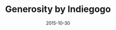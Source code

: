 ---
layout: site
title: "Generosity by Indiegogo"
date: 2015-10-30
categories: [lifestyle]
version: 1.4.8
major: 1
minor: 4
patch: 8
slug: generosity-indiegogo
link: https://www.generosity.com/
submitter: lpolepeddi
permalink: /sites/:slug
---